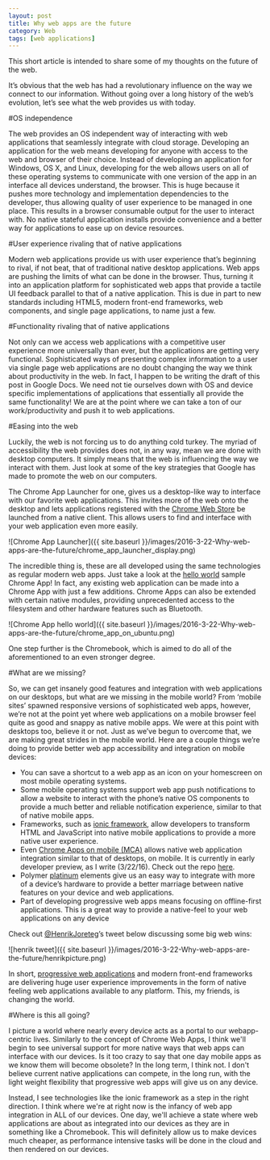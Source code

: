 ```yaml
---
layout: post
title: Why web apps are the future
category: Web
tags: [web applications]
---
```


This short article is intended to share some of my thoughts on the future of the web.

It’s obvious that the web has had a revolutionary influence on the way we connect to our
information. Without going over a long history of the web’s evolution, let’s see what the
web provides us with today.

#OS independence

The web provides an OS independent way of interacting with web applications that seamlessly
integrate with cloud storage. Developing an application for the web means developing for
anyone with access to the web and browser of their choice. Instead of developing an application
for Windows, OS X, and Linux, developing for the web allows users on all of these operating
systems to communicate with one version of the app in an interface all devices understand,
the browser. This is huge because it pushes more technology and implementation dependencies
to the developer, thus allowing quality of user experience to be managed in one place. This
results in a browser consumable output for the user to interact with. No native stateful
application installs provide convenience and a better way for applications to ease up on
device resources.

#User experience rivaling that of native applications

Modern web applications provide us with user experience that’s beginning to rival, if not
beat, that of traditional native desktop applications. Web apps are pushing the limits of
what can be done in the browser. Thus, turning it into an application platform for
sophisticated web apps that provide a tactile UI feedback parallel to that of a native
application. This is due in part to new standards including HTML5, modern front-end
frameworks, web components, and single page applications, to name just a few.

#Functionality rivaling that of native applications

Not only can we access web applications with a competitive user experience more universally
than ever, but the applications are getting very functional. Sophisticated ways of presenting
complex information to a user via single page web applications are no doubt changing the way
we think about productivity in the web. In fact, I happen to be writing the draft of this post
in Google Docs. We need not tie ourselves down with OS and device specific implementations of
applications that essentially all provide the same functionality! We are at the point where we
can take a ton of our work/productivity and push it to web applications.

#Easing into the web

Luckily, the web is not forcing us to do anything cold turkey. The myriad of accessibility the
web provides does not, in any way, mean we are done with desktop computers. It simply means that
the web is influencing the way we interact with them. Just look at some of the key strategies
that Google has made to promote the web on our computers.

The Chrome App Launcher for one, gives us a desktop-like way to interface with our favorite web
applications. This invites more of the web onto the desktop and lets applications registered
with the [Chrome Web Store](https://chrome.google.com/webstore/category/apps) be launched from
a native client. This allows users to find and interface with your web application even more easily.

![Chrome App Launcher]({{ site.baseurl }}/images/2016-3-22-Why-web-apps-are-the-future/chrome_app_launcher_display.png)

The incredible thing is, these are all developed using the same technologies as regular modern
web apps. Just take a look at the
[hello world](https://github.com/GoogleChrome/chrome-app-samples/tree/master/samples/hello-world)
sample Chrome App! In fact, any existing web application can be made into a Chrome App with just
a few additions. Chrome Apps can also be extended with certain native modules, providing
unprecedented access to the filesystem and other hardware features such as Bluetooth.

![Chrome App hello world]({{ site.baseurl }}/images/2016-3-22-Why-web-apps-are-the-future/chrome_app_on_ubuntu.png)

One step further is the Chromebook, which is aimed to do all of the aforementioned to an
even stronger degree.

#What are we missing?

So, we can get insanely good features and integration with web applications on our desktops,
but what are we missing in the mobile world? From ‘mobile sites’ spawned responsive versions
of sophisticated web apps, however, we’re not at the point yet where web applications on a
mobile browser feel quite as good and snappy as native mobile apps. We were at this point with
desktops too, believe it or not. Just as we’ve begun to overcome that, we are making great
strides in the mobile world. Here are a couple things we’re doing to provide better web app
accessibility and integration on mobile devices:

 - You can save a shortcut to a web app as an icon on your homescreen on most mobile operating
 systems.
 - Some mobile operating systems support web app push notifications to allow a website to
 interact with the phone’s native OS components to provide a much better and reliable
 notification experience, similar to that of native mobile apps.
 - Frameworks, such as [ionic framework](http://ionicframework.com/), allow developers
 to transform HTML and JavaScript into native mobile applications to provide a more
 native user experience.
 - Even [Chrome Apps on mobile (MCA)](https://developer.chrome.com/apps/chrome_apps_on_mobile)
 allows native web application integration similar to that of desktops, on mobile. It is
 currently in early developer preview, as I write (3/22/16). Check out the repo
 [here](https://github.com/MobileChromeApps/mobile-chrome-apps).
 - Polymer [platinum](https://elements.polymer-project.org/browse?package=platinum-elements)
 elements give us an easy way to integrate with more of a device’s hardware to provide a
 better marriage between native features on your device and web applications.
 - Part of developing progressive web apps means focusing on offline-first applications.
 This is a great way to provide a native-feel to your web applications on any device

Check out [@HenrikJoreteg](https://twitter.com/HenrikJoreteg)’s tweet below discussing
some big web wins:

![henrik tweet]({{ site.baseurl }}/images/2016-3-22-Why-web-apps-are-the-future/henrikpicture.png)

In short, [progressive web applications](https://developers.google.com/web/progressive-web-apps)
and modern front-end frameworks are delivering huge user experience improvements in the form
of native feeling web applications available to any platform. This, my friends, is changing
the world.

#Where is this all going?

I picture a world where nearly every device acts as a portal to our webapp-centric lives.
Similarly to the concept of Chrome Web Apps, I think we'll begin to see universal support
for more native ways that web apps can interface with our devices. Is it too crazy to say
that one day mobile apps as we know them will become obsolete? In the long term, I think
not. I don't believe current native applications can compete, in the long run, with the
light weight flexibility that progressive web apps will give us on any device.

Instead, I see technologies like the ionic framework as a step in the right direction. I think
where we're at right now is the infancy of web app integration in ALL of our devices. One day,
we'll achieve a state where web applications are about as integrated into our devices as they
are in something like a Chromebook. This will definitely allow us to make devices much cheaper,
as performance intensive tasks will be done in the cloud and then rendered on our devices.

